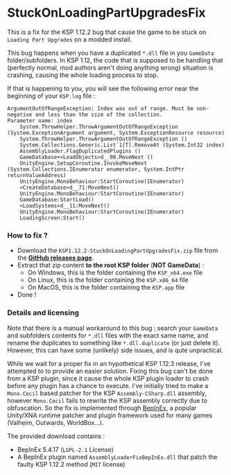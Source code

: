 # StuckOnLoadingPartUpgradesFix

This is a fix for the KSP 1.12.2 bug that cause the game to be stuck on `Loading Part Upgrades` on a modded install.

This bug happens when you have a duplicated `*.dll` file in you `GameData` folder/subfolders. In KSP 1.12, the code that is supposed to be handling that (perfectly normal, mod authors aren't doing anything wrong) situation is crashing, causing the whole loading process to stop.

If that is happening to you, you will see the following error near the beginning of your `KSP.log` file :
```
ArgumentOutOfRangeException: Index was out of range. Must be non-negative and less than the size of the collection.
Parameter name: index
	System.ThrowHelper.ThrowArgumentOutOfRangeException (System.ExceptionArgument argument, System.ExceptionResource resource)
	System.ThrowHelper.ThrowArgumentOutOfRangeException ()
	System.Collections.Generic.List`1[T].RemoveAt (System.Int32 index)
	AssemblyLoader.FlagDuplicatedPlugins ()
	GameDatabase+<LoadObjects>d__90.MoveNext ()
	UnityEngine.SetupCoroutine.InvokeMoveNext (System.Collections.IEnumerator enumerator, System.IntPtr returnValueAddress)
	UnityEngine.MonoBehaviour:StartCoroutine(IEnumerator)
	<CreateDatabase>d__71:MoveNext()
	UnityEngine.MonoBehaviour:StartCoroutine(IEnumerator)
	GameDatabase:StartLoad()
	<LoadSystems>d__11:MoveNext()
	UnityEngine.MonoBehaviour:StartCoroutine(IEnumerator)
	LoadingScreen:Start()
```

### How to fix ?

- Download the `KSP1.12.2-StuckOnLoadingPartUpgradesFix.zip` file from the **[GitHub releases page](https://github.com/gotmachine/StuckOnLoadingPartUpgradesFix/releases)**.
- Extract that zip content **to the root KSP folder** (**NOT GameData**) :
  - On Windows, this is the folder containing the `KSP_x64.exe` file
  - On Linux, this is the folder containing the `KSP.x86_64` file
  - On MacOS, this is the folder containing the `KSP.app` file
- Done !

### Details and licensing

Note that there is a manual workaround to this bug : search your `GameData` and subfolders contents for `*.dll` files with the exact same name, and rename the duplicates to something like `*.dll.duplicate` (or just delete it). However, this can have some (unlikely) side issues, and is qute unpractical.

While we wait for a proper fix in an hypothetical KSP 1.12.3 release, I've attempted to to provide an easier solution. Fixing this bug can't be done from a KSP plugin, since it cause the whole KSP plugin loader to crash before any plugin has a chance to execute. I've initially tried to make a `Mono.Cecil` based patcher for the KSP `Assembly-CSharp.dll` assembly, however `Mono.Cecil` fails to rewrite the KSP assembly correctly due to obfuscation. So the fix is implemented through [BepInEx](https://github.com/BepInEx/BepInEx), a popular Unity/XNA runtime patcher and plugin framework used for many games (Valheim, Outwards, WorldBox...).

The provided download contains :
- BepInEx 5.4.17 (`LGPL-2.1` License)
- A BepInEx plugin named `AssemblyLoaderFixBepInEx.dll` that patch the faulty KSP 1.12.2 method (`MIT` license)
